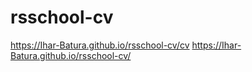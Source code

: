 # rsschool-cv
https://Ihar-Batura.github.io/rsschool-cv/cv
https://Ihar-Batura.github.io/rsschool-cv/